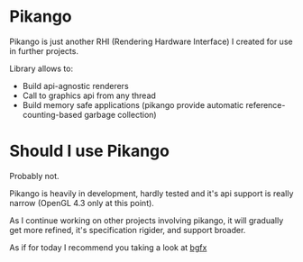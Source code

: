 # Pikango

Pikango is just another RHI (Rendering Hardware Interface) I created for use in further projects. 

Library allows to:
- Build api-agnostic renderers
- Call to graphics api from any thread
- Build memory safe applications (pikango provide automatic reference-counting-based garbage collection)

# Should I use Pikango

Probably not.  
  
Pikango is heavily in development, hardly tested and it's api support is really narrow (OpenGL 4.3 only at this point).

As I continue working on other projects involving pikango, it will gradually get more refined, it's specification rigider, and support broader.

As if for today I recommend you taking a look at [bgfx](https://github.com/bkaradzic/bgfx)
